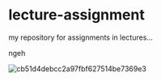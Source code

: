 # lecture-assignment
my repository for assignments in lectures...

ngeh

![cb51d4debcc2a97fbf627514be7369e3](https://github.com/fdhliakbar/lecture-assignment/assets/104522615/e1fcb687-cb24-4989-b94f-87b3cd30891d)
